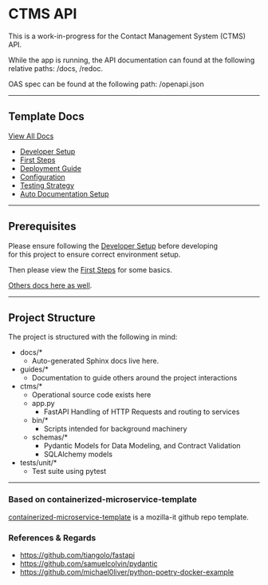 # CTMS API

This is a work-in-progress for the Contact Management System (CTMS) API.

While the app is running, the API documentation can found at the following relative paths: /docs, /redoc.

OAS spec can be found at the following path: /openapi.json

---
## Template Docs

[View All Docs](./guides/)
- [Developer Setup](guides/developer_setup.md)
- [First Steps](guides/first_steps.md)
- [Deployment Guide](guides/deployment_guide.md)
- [Configuration](guides/configuration.md)
- [Testing Strategy](guides/testing_strategy.md)
- [Auto Documentation Setup](guides/auto_documentation.md)

---
## Prerequisites

Please ensure following the [Developer Setup](guides/developer_setup.md) before developing \
for this project to ensure correct environment setup.

Then please view the [First Steps](guides/first_steps.md) for some basics.

[Others docs here as well](./guides/).

---
## Project Structure

The project is structured with the following in mind:

- docs/*
    - Auto-generated Sphinx docs live here.
- guides/*
    - Documentation to guide others around the project interactions
- ctms/*
    - Operational source code exists here
    - app.py
        - FastAPI Handling of HTTP Requests and routing to services
    - bin/*
        - Scripts intended for background machinery
    - schemas/*
        - Pydantic Models for Data Modeling, and Contract Validation
        - SQLAlchemy models
- tests/unit/*
    - Test suite using pytest

---
### Based on containerized-microservice-template

[containerized-microservice-template](https://github.com/mozilla-it/containerized-microservice-template)
is a mozilla-it github repo template.

### References & Regards
- https://github.com/tiangolo/fastapi
- https://github.com/samuelcolvin/pydantic
- https://github.com/michael0liver/python-poetry-docker-example
